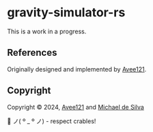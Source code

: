 # gravity-simulator-rs

This is a work in a progress.

## References

Originally designed and implemented by [Avee121](https://github.com/Avee121).

## Copyright

Copyright © 2024, [Avee121](https://github.com/Avee121) and [Michael de Silva](mailto:michael@cyberdynea.io)

🦀 ノ( º \_ º ノ) - respect crables!
